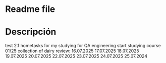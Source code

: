 # Readme file
# Descripción 
test 2.1
hometasks for my studying for QA engineering 
start studying course 01/25
collection of dairy review:
16.07.2025
17.07.2025
18.07.2025
19.07.2025
20.07.2025
22.07.2025
23.07.2025
24.07.2025
25.07.2024